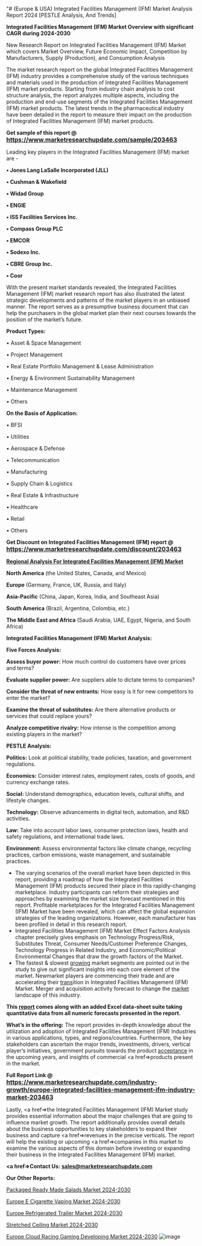 "# (Europe & USA) Integrated Facilities Management (IFM) Market Analysis Report 2024 [PESTLE Analysis, And Trends]

<strong>Integrated Facilities Management (IFM) Market Overview with significant CAGR during 2024-2030</strong>

New Research Report on Integrated Facilities Management (IFM) Market which covers Market Overview, Future Economic Impact, Competition by Manufacturers, Supply (Production), and Consumption Analysis

The market research report on the global Integrated Facilities Management (IFM) industry provides a comprehensive study of the various techniques and materials used in the production of Integrated Facilities Management (IFM) market products. Starting from industry chain analysis to cost structure analysis, the report analyzes multiple aspects, including the production and end-use segments of the Integrated Facilities Management (IFM) market products. The latest trends in the pharmaceutical industry have been detailed in the report to measure their impact on the production of Integrated Facilities Management (IFM) market products.

<strong>Get sample of this report @ <a href=https://www.marketresearchupdate.com/sample/203463><font size=3 color=#0000ff>https://www.marketresearchupdate.com/sample/203463</font></a></strong>

Leading key players in the Integrated Facilities Management (IFM) market are -

<strong>• Jones Lang LaSalle Incorporated (JLL)

• Cushman & Wakefield

• Widad Group

• ENGIE

• ISS Facilities Services Inc.

• Compass Group PLC

• EMCOR

• Sodexo Inc.

• CBRE Group Inc.

• Coor</strong>

With the present market standards revealed, the Integrated Facilities Management (IFM) market research report has also illustrated the latest strategic developments and patterns of the market players in an unbiased manner. The report serves as a presumptive business document that can help the purchasers in the global market plan their next courses towards the position of the market’s future.

<strong>Product Types:</strong>

• Asset & Space Management

• Project Management

• Real Estate Portfolio Management & Lease Administration

• Energy & Environment Sustainability Management

• Maintenance Management

• Others

<strong>On the Basis of Application:</strong>

• BFSI

• Utilities

• Aerospace & Defense

• Telecommunication

• Manufacturing

• Supply Chain & Logistics

• Real Estate & Infrastructure

• Healthcare

• Retail

• Others

<strong>Get Discount on Integrated Facilities Management (IFM) report @ <a href=https://www.marketresearchupdate.com/discount/203463><font size=3 color=#0000ff>https://www.marketresearchupdate.com/discount/203463</font></a></strong>

<strong><u><b>Regional Analysis For Integrated Facilities Management (IFM) Market</b></u></strong>

<strong><b>North America</b></strong> (the United States, Canada, and Mexico)

<strong><b>Europe </b></strong>(Germany, France, UK, Russia, and Italy)

<strong><b>Asia-Pacific</b></strong> (China, Japan, Korea, India, and Southeast Asia)

<strong><b>South America</b></strong> (Brazil, Argentina, Colombia, etc.)

<strong><b>The Middle East and Africa</b></strong> (Saudi Arabia, UAE, Egypt, Nigeria, and South Africa)

<strong>Integrated Facilities Management (IFM) Market Analysis:</strong>

<strong>Five Forces Analysis:</strong>

<strong>Assess buyer power:</strong> How much control do customers have over prices and terms?

<strong>Evaluate supplier power:</strong> Are suppliers able to dictate terms to companies?

<strong>Consider the threat of new entrants:</strong> How easy is it for new competitors to enter the market?

<strong>Examine the threat of substitutes:</strong> Are there alternative products or services that could replace yours?

<strong>Analyze competitive rivalry:</strong> How intense is the competition among existing players in the market?

<strong>PESTLE Analysis:</strong>

<strong>Politics:</strong> Look at political stability, trade policies, taxation, and government regulations.

<strong>Economics:</strong> Consider interest rates, employment rates, costs of goods, and currency exchange rates.

<strong>Social:</strong> Understand demographics, education levels, cultural shifts, and lifestyle changes.

<strong>Technology:</strong> Observe advancements in digital tech, automation, and R&D activities.

<strong>Law:</strong> Take into account labor laws, consumer protection laws, health and safety regulations, and international trade laws.

<strong>Environment:</strong> Assess environmental factors like climate change, recycling practices, carbon emissions, waste management, and sustainable practices.

<ul>
  <li>The varying scenarios of the overall market have been depicted in this report, providing a roadmap of how the Integrated Facilities Management (IFM) products secured their place in this rapidly-changing marketplace. Industry participants can reform their strategies and approaches by examining the market size forecast mentioned in this report. Profitable marketplaces for the Integrated Facilities Management (IFM) Market have been revealed, which can affect the global expansion strategies of the leading organizations. However, each manufacturer has been profiled in detail in this research report.</li>
  <li>Integrated Facilities Management (IFM) Market Effect Factors Analysis chapter precisely gives emphasis on Technology Progress/Risk, Substitutes Threat, Consumer Needs/Customer Preference Changes, Technology Progress in Related Industry, and Economic/Political Environmental Changes that draw the growth factors of the Market.</li>
  <li>The fastest &amp; slowest <a href=ASDF991299>growing</a> market segments are pointed out in the study to give out significant insights into each core element of the market. Newmarket players are commencing their trade and are accelerating their <a href=>trans</a>ition in Integrated Facilities Management (IFM) Market. Merger and acquisition activity forecast to change the <a href=>market</a> landscape of this industry.</li>
</ul>
<strong>This <a href=>report</a> comes along with an added Excel data-sheet suite taking quantitative data from all numeric forecasts presented in the report.</strong>

<strong>What’s in the offering:</strong> The report provides in-depth knowledge about the utilization and adoption of Integrated Facilities Management (IFM) Industries in various applications, types, and regions/countries. Furthermore, the key stakeholders can ascertain the major trends, investments, drivers, vertical player’s initiatives, government pursuits towards the product <a href=ASDF881288>acceptance</a> in the upcoming years, and insights of commercial <a href=>products</a> present in the market.

<strong>Full Report Link @ <a href=https://www.marketresearchupdate.com/industry-growth/europe-integrated-facilities-management-ifm-industry-market-203463><font size=3 color=#0000ff>https://www.marketresearchupdate.com/industry-growth/europe-integrated-facilities-management-ifm-industry-market-203463</font></a></strong>

Lastly, <a href=>the</a> Integrated Facilities Management (IFM) Market study provides essential information about the major challenges that are going to influence market growth. The report additionally provides overall details about the business opportunities to key stakeholders to expand their business and capture <a href=>revenues</a> in the precise verticals. The report will help the existing or upcoming <a href=>companies</a> in this market to examine the various aspects of this domain before investing or expanding their business in the Integrated Facilities Management (IFM) market.

<strong><a href=><strong>Contact Us:</strong></a></strong>
<strong>sales@marketresearchupdate.com</strong>

<strong>Our Other Reports:</strong>

<a href=https://www.linkedin.com/pulse/packaged-ready-made-salads-market-size-growth>Packaged Ready Made Salads Market 2024-2030</a>

<a href=https://www.linkedin.com/pulse/europe-e-cigarette-vaping-market-size-exclusive-report>Europe E Cigarette Vaping Market 2024-2030</a>

<a href=https://www.linkedin.com/pulse/europe-refrigerated-trailer-market-witness-huge>Europe Refrigerated Trailer Market 2024-2030</a>

<a href=https://www.linkedin.com/pulse/stretched-ceiling-market-statistics-industry-b2smf/>Stretched Ceiling Market 2024-2030</a>

<a href=https://www.linkedin.com/pulse/europe-cloud-racing-gaming-developing-market-lqplf/>Europe Cloud Racing Gaming Developing Market 2024-2030</a>
![image](https://github.com/kkaishwarya/Aishwarya/assets/158463604/0552e422-e0bd-426c-bde2-87cfca6bb5f9)
